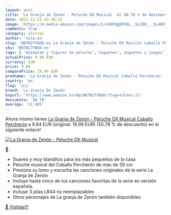 ```yaml
---
layout: post
title: 'La Granja de Zenón - Peluche DX Musical  al 50.78 % de descuento'
date: 2021-11-22 22:38:23
image: 'https://m.media-amazon.com/images/I/41NFdgEMJ9L._SL500_._SL400_.jpg'
comments: true
category: ofertas
author: 'tole.es'
slug: 'B07N27YBGK-es La Granja de Zenón - Peluche DX Musical Caballo Percherón'
sku: 'B07N27YBGK-es'
tags: [ 'Animales y figuras de peluche','Juguetes','Juguetes y juegos','Peluches','la granja de zenón','peluche', ]
actualPrice: 9.84 EUR
currency: EUR
price: 9.84
comparePrice: 19.99 EUR
prodname: 'La Granja de Zenón - Peluche DX Musical Caballo Percherón'
country: 'es'
flag: '🇪🇸'
brand: 'La Granja De Zenón'
buyurl: 'https://www.amazon.es/dp/B07N27YBGK/?tag=tolees-21'
descuento: '50.78'
average: '11.405'
---
```


Ahora mismo tienes [La Granja de Zenón - Peluche DX Musical Caballo Percherón](https://www.amazon.es/dp/B07N27YBGK/?tag=tolees-21) a 9.84 EUR (original: 19.99 EUR) (50.78 %  de descuento) en el siguiente enlace!

[![La Granja de Zenón - Peluche DX Musical ](https://m.media-amazon.com/images/I/41NFdgEMJ9L._SL500_._SL400_.jpg)](https://www.amazon.es/dp/B07N27YBGK/?tag=tolees-21)

🔎:

- Suaves y muy blanditos para los más pequeños de la casa
- Peluche musical del Caballo Percherón de más de 30 cm
- Presiona su lomo y escucha las canciones originales de la serie La Granja de Zenón
- Incluye hasta cinco de tus canciones favoritas de la serie en versión española.
- Incluye 3 pilas LR44 no reemplazables
- Otros personajes de La granja de Zenón también disponibles

[🛒 Visítala!!!](https://www.amazon.es/dp/B07N27YBGK/?tag=tolees-21)
